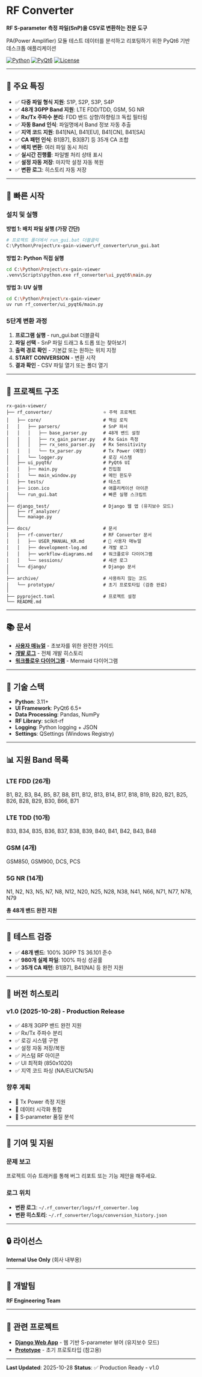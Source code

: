 # RF Converter

**RF S-parameter 측정 파일(SnP)을 CSV로 변환하는 전문 도구**

PA(Power Amplifier) 모듈 테스트 데이터를 분석하고 리포팅하기 위한 PyQt6 기반 데스크톱 애플리케이션

[![Python](https://img.shields.io/badge/Python-3.11+-blue.svg)](https://www.python.org/)
[![PyQt6](https://img.shields.io/badge/PyQt6-6.5+-green.svg)](https://www.riverbankcomputing.com/software/pyqt/)
[![License](https://img.shields.io/badge/License-Internal-red.svg)]()

---

## 🎯 주요 특징

- ✅ **다중 파일 형식 지원**: S1P, S2P, S3P, S4P
- ✅ **48개 3GPP Band 지원**: LTE FDD/TDD, GSM, 5G NR
- ✅ **Rx/Tx 주파수 분리**: FDD 밴드 상향/하향링크 독립 필터링
- ✅ **자동 Band 인식**: 파일명에서 Band 정보 자동 추출
- ✅ **지역 코드 지원**: B41[NA], B41[EU], B41[CN], B41[SA]
- ✅ **CA 패턴 인식**: B1[B7], B3[B7] 등 35개 CA 조합
- ✅ **배치 변환**: 여러 파일 동시 처리
- ✅ **실시간 진행률**: 파일별 처리 상태 표시
- ✅ **설정 자동 저장**: 마지막 설정 자동 복원
- ✅ **변환 로그**: 히스토리 자동 저장

---

## 🚀 빠른 시작

### 설치 및 실행

**방법 1: 배치 파일 실행 (가장 간단)**
```bash
# 프로젝트 폴더에서 run_gui.bat 더블클릭
C:\Python\Project\rx-gain-viewer\rf_converter\run_gui.bat
```

**방법 2: Python 직접 실행**
```bash
cd C:\Python\Project\rx-gain-viewer
.venv\Scripts\python.exe rf_converter\ui_pyqt6\main.py
```

**방법 3: UV 실행**
```bash
cd C:\Python\Project\rx-gain-viewer
uv run rf_converter/ui_pyqt6/main.py
```

### 5단계 변환 과정

1. **프로그램 실행** - run_gui.bat 더블클릭
2. **파일 선택** - SnP 파일 드래그 & 드롭 또는 찾아보기
3. **출력 경로 확인** - 기본값 또는 원하는 위치 지정
4. **START CONVERSION** - 변환 시작
5. **결과 확인** - CSV 파일 열기 또는 폴더 열기

---

## 📁 프로젝트 구조

```
rx-gain-viewer/
├── rf_converter/                   ⭐ 주력 프로젝트
│   ├── core/                       # 핵심 로직
│   │   ├── parsers/                # SnP 파서
│   │   │   ├── base_parser.py      # 48개 밴드 설정
│   │   │   ├── rx_gain_parser.py   # Rx Gain 측정
│   │   │   ├── rx_sens_parser.py   # Rx Sensitivity
│   │   │   └── tx_parser.py        # Tx Power (예정)
│   │   └── logger.py               # 로깅 시스템
│   ├── ui_pyqt6/                   # PyQt6 UI
│   │   ├── main.py                 # 진입점
│   │   └── main_window.py          # 메인 윈도우
│   ├── tests/                      # 테스트
│   ├── icon.ico                    # 애플리케이션 아이콘
│   └── run_gui.bat                 # 빠른 실행 스크립트
│
├── django_test/                    # Django 웹 앱 (유지보수 모드)
│   ├── rf_analyzer/
│   └── manage.py
│
├── docs/                           # 문서
│   ├── rf-converter/               # RF Converter 문서
│   │   ├── USER_MANUAL_KR.md       # 📖 사용자 매뉴얼
│   │   ├── development-log.md      # 개발 로그
│   │   ├── workflow-diagrams.md    # 워크플로우 다이어그램
│   │   └── sessions/               # 세션 로그
│   └── django/                     # Django 문서
│
├── archive/                        # 사용하지 않는 코드
│   └── prototype/                  # 초기 프로토타입 (검증 완료)
│
├── pyproject.toml                  # 프로젝트 설정
└── README.md
```

---

## 📚 문서

- **[사용자 매뉴얼](docs/rf-converter/USER_MANUAL_KR.md)** - 초보자를 위한 완전한 가이드
- **[개발 로그](docs/rf-converter/development-log.md)** - 전체 개발 히스토리
- **[워크플로우 다이어그램](docs/rf-converter/workflow-diagrams.md)** - Mermaid 다이어그램

---

## 🔧 기술 스택

- **Python**: 3.11+
- **UI Framework**: PyQt6 6.5+
- **Data Processing**: Pandas, NumPy
- **RF Library**: scikit-rf
- **Logging**: Python logging + JSON
- **Settings**: QSettings (Windows Registry)

---

## 📊 지원 Band 목록

### LTE FDD (26개)
B1, B2, B3, B4, B5, B7, B8, B11, B12, B13, B14, B17, B18, B19, B20, B21, B25, B26, B28, B29, B30, B66, B71

### LTE TDD (10개)
B33, B34, B35, B36, B37, B38, B39, B40, B41, B42, B43, B48

### GSM (4개)
GSM850, GSM900, DCS, PCS

### 5G NR (14개)
N1, N2, N3, N5, N7, N8, N12, N20, N25, N28, N38, N41, N66, N71, N77, N78, N79

**총 48개 밴드 완전 지원**

---

## 🧪 테스트 검증

- ✅ **48개 밴드**: 100% 3GPP TS 36.101 준수
- ✅ **980개 실제 파일**: 100% 파싱 성공률
- ✅ **35개 CA 패턴**: B1[B7], B41[NA] 등 완전 지원

---

## 🔄 버전 히스토리

### v1.0 (2025-10-28) - Production Release
- ✅ 48개 3GPP 밴드 완전 지원
- ✅ Rx/Tx 주파수 분리
- ✅ 로깅 시스템 구현
- ✅ 설정 자동 저장/복원
- ✅ 커스텀 RF 아이콘
- ✅ UI 최적화 (850x1020)
- ✅ 지역 코드 파싱 (NA/EU/CN/SA)

### 향후 계획
- 🚧 Tx Power 측정 지원
- 🚧 데이터 시각화 통합
- 🚧 S-parameter 품질 분석

---

## 🤝 기여 및 지원

### 문제 보고
프로젝트 이슈 트래커를 통해 버그 리포트 또는 기능 제안을 해주세요.

### 로그 위치
- **변환 로그**: `~/.rf_converter/logs/rf_converter.log`
- **변환 히스토리**: `~/.rf_converter/logs/conversion_history.json`

---

## 🔒 라이선스

**Internal Use Only** (회사 내부용)

---

## 👥 개발팀

**RF Engineering Team**

---

## 📌 관련 프로젝트

- **[Django Web App](django_test/README.md)** - 웹 기반 S-parameter 뷰어 (유지보수 모드)
- **[Prototype](archive/prototype/)** - 초기 프로토타입 (참고용)

---

**Last Updated**: 2025-10-28
**Status**: ✅ Production Ready - v1.0
